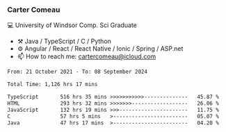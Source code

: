 ### Carter Comeau

💻 University of Windsor Comp. Sci Graduate

- ⚒️ Java / TypeScript / C / Python
- ⚙️ Angular / React / React Native / Ionic / Spring / ASP.net
- 📫 How to reach me: cartercomeau@icloud.com

<!--START_SECTION:waka-->

```txt
From: 21 October 2021 - To: 08 September 2024

Total Time: 1,126 hrs 17 mins

TypeScript       516 hrs 35 mins >>>>>>>>>>>--------------   45.87 %
HTML             293 hrs 32 mins >>>>>>>------------------   26.06 %
JavaScript       132 hrs 19 mins >>>----------------------   11.75 %
C                57 hrs 5 mins   >------------------------   05.07 %
Java             47 hrs 17 mins  >------------------------   04.20 %
```

<!--END_SECTION:waka-->
